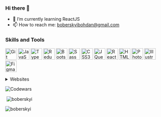 ### Hi there 👋

- 🌱 I’m currently learning ReactJS
- 📫 How to reach me: [boberskyibohdan@gmail.com](mailto:boberskyibohdan@gmail.com)


### Skills and Tools

<p align="left">
<a href="https://git-scm.com/" target="_blank" rel="noreferrer"><img src="https://raw.githubusercontent.com/danielcranney/readme-generator/main/public/icons/skills/git-colored.svg" width="36" height="36" alt="Git" /></a>
<a href="https://developer.mozilla.org/en-US/docs/Web/JavaScript" target="_blank" rel="noreferrer"><img src="https://raw.githubusercontent.com/danielcranney/readme-generator/main/public/icons/skills/javascript-colored.svg" width="36" height="36" alt="JavaScript" /></a>
<a href="https://www.typescriptlang.org/" target="_blank" rel="noreferrer"><img src="https://raw.githubusercontent.com/danielcranney/readme-generator/main/public/icons/skills/typescript-colored.svg" width="36" height="36" alt="TypeScript" /></a>
<a href="https://redux.js.org/" target="_blank" rel="noreferrer"><img src="https://raw.githubusercontent.com/danielcranney/readme-generator/main/public/icons/skills/redux-colored.svg" width="36" height="36" alt="Redux" /></a>
<a href="https://getbootstrap.com/" target="_blank" rel="noreferrer"><img src="https://raw.githubusercontent.com/danielcranney/readme-generator/main/public/icons/skills/bootstrap-colored.svg" width="36" height="36" alt="Bootstrap" /></a>
<a href="https://sass-lang.com/" target="_blank" rel="noreferrer"><img src="https://raw.githubusercontent.com/danielcranney/readme-generator/main/public/icons/skills/sass-colored.svg" width="36" height="36" alt="Sass" /></a>
<a href="https://www.w3.org/TR/CSS/#css" target="_blank" rel="noreferrer"><img src="https://raw.githubusercontent.com/danielcranney/readme-generator/main/public/icons/skills/css3-colored.svg" width="36" height="36" alt="CSS3" /></a>
<a href="https://jquery.com/" target="_blank" rel="noreferrer"><img src="https://raw.githubusercontent.com/danielcranney/readme-generator/main/public/icons/skills/jquery-colored.svg" width="36" height="36" alt="JQuery" /></a>
<a href="https://reactjs.org/" target="_blank" rel="noreferrer"><img src="https://raw.githubusercontent.com/danielcranney/readme-generator/main/public/icons/skills/react-colored.svg" width="36" height="36" alt="React" /></a>
<a href="https://developer.mozilla.org/en-US/docs/Glossary/HTML5" target="_blank" rel="noreferrer"><img src="https://raw.githubusercontent.com/danielcranney/readme-generator/main/public/icons/skills/html5-colored.svg" width="36" height="36" alt="HTML5" /></a>
<a href="https://www.adobe.com/uk/products/photoshop.html" target="_blank" rel="noreferrer"><img src="https://raw.githubusercontent.com/danielcranney/readme-generator/main/public/icons/skills/photoshop-colored.svg" width="36" height="36" alt="Photoshop" /></a>
<a href="adobe.com/uk/products/illustrator.html" target="_blank" rel="noreferrer"><img src="https://raw.githubusercontent.com/danielcranney/readme-generator/main/public/icons/skills/illustrator-colored.svg" width="36" height="36" alt="Illustrator" /></a>
<a href="https://www.figma.com/" target="_blank" rel="noreferrer"><img src="https://raw.githubusercontent.com/danielcranney/readme-generator/main/public/icons/skills/figma-colored.svg" width="36" height="36" alt="Figma" /></a>
</p>

<p>
<details><summary>Websites</summary>

   - [nowy horyzont](https://nowyhoryzont.info.pl/)
   - [pw trener](https://www.pwtrener.pl/)
   - [dworskie ogrody](https://dworskieogrody.pl/)
   - [aroniowa corpores](http://aroniowa.corpores.com.pl/)
   - [larix corpores](http://larix.corpores.com.pl/)
   - [waclawowka](http://waclawowka.pl/)
   - [wood-pol](https://wood-pol.eu/strona-glowna/)
   - [storyfilm](https://storyfilm.pl/)
   - [studio ad](https://studioad.pl/)
   - [apartamenty jedlina](https://apartamentyjedlina.pl/)
   - [trwałe domy](https://trwałedomy.pl/)
   - [it explorers](https://itexplorers.com/)
   - [cp tuning](https://cp-tuning.pl/index.html)
</details>

  </p>
  
![Codewars](https://github.r2v.ch/codewars?user=boberskyi&theme=light)

<p>&nbsp;<img align="center" src="https://github-readme-stats.vercel.app/api?username=boberskyi&show_icons=true&locale=en" alt="boberskyi" /></p>
<p><img align="left" src="https://github-readme-stats.vercel.app/api/top-langs?username=boberskyi&show_icons=true&locale=en&layout=compact" alt="boberskyi" /></p>

